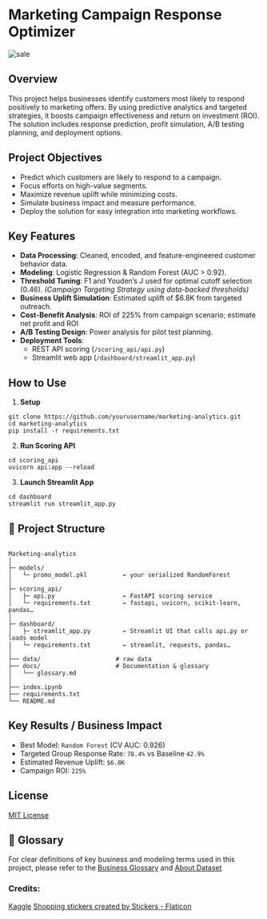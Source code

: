 # Marketing Campaign Response Optimizer

![sale](https://github.com/user-attachments/assets/4cd24a8d-c96f-4245-a2f2-c8da9fe46038)

## Overview
This project helps businesses identify customers most likely to respond positively to marketing offers. By using predictive analytics and targeted strategies, it boosts campaign effectiveness and return on investment (ROI). The solution includes response prediction, profit simulation, A/B testing planning, and deployment options.

## Project Objectives

- Predict which customers are likely to respond to a campaign.
- Focus efforts on high-value segments.
- Maximize revenue uplift while minimizing costs.
- Simulate business impact and measure performance.
- Deploy the solution for easy integration into marketing workflows.

## Key Features

- **Data Processing**: Cleaned, encoded, and feature-engineered customer behavior data.
- **Modeling**: Logistic Regression & Random Forest (AUC > 0.92).
- **Threshold Tuning**: F1 and Youden’s J used for optimal cutoff selection (0.46). _(Campaign Targeting Strategy using data-backed thresholds)_
- **Business Uplift Simulation**: Estimated uplift of $6.8K from targeted outreach.
- **Cost-Benefit Analysis**: ROI of 225% from campaign scenario; estimate net profit and ROI
- **A/B Testing Design**: Power analysis for pilot test planning.
- **Deployment Tools**:
    - REST API scoring (`/scoring_api/api.py`)
    - Streamlit web app (`/dashboard/streamlit_app.py`)

## How to Use

1. **Setup**

```text
git clone https://github.com/yourusername/marketing-analytics.git
cd marketing-analytics
pip install -r requirements.txt
```

2. **Run Scoring API**

```text
cd scoring_api
uvicorn api:app --reload
```

3. **Launch Streamlit App**

```text
cd dashboard
streamlit run streamlit_app.py
```

## 📁 Project Structure

```text

Marketing-analytics
│
├─ models/
│   └─ promo_model.pkl          ← your serialized RandomForest
│
├─ scoring_api/
│   ├─ api.py                   ← FastAPI scoring service
│   └─ requirements.txt         ← fastapi, uvicorn, scikit‑learn, pandas…
│
├─ dashboard/
│   ├─ streamlit_app.py         ← Streamlit UI that calls api.py or loads model
│   └─ requirements.txt         ← streamlit, requests, pandas…
│
├── data/                     # raw data
├── docs/                     # Documentation & glossary
│   └── glossary.md
│
├── index.ipynb
├── requirements.txt
└── README.md    
```

## Key Results / Business Impact

- Best Model: `Random Forest` (CV AUC: 0.926)
- Targeted Group Response Rate: `78.4%` vs Baseline `42.9%`
- Estimated Revenue Uplift: `$6.8K`
- Campaign ROI: `225%`

## License

[MIT License](LICENSE)

## 📘 Glossary

For clear definitions of key business and modeling terms used in this project, please refer to the [Business Glossary](./docs/glossary.md) and [About Dataset](./docs/data_description.md)

### Credits: 
[Kaggle](https://www.kaggle.com/datasets/zeesolver/consumer-behavior-and-shopping-habits-dataset)
<a href="https://www.flaticon.com/free-stickers/shopping" title="shopping stickers">Shopping stickers created by Stickers - Flaticon</a>

